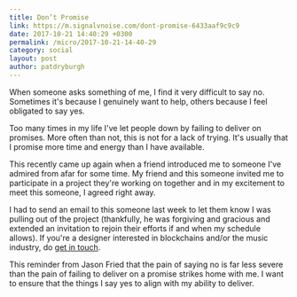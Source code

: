 ```yaml
---
title: Don’t Promise
link: https://m.signalvnoise.com/dont-promise-6433aaf9c9c9
date: 2017-10-21 14:40:29 +0300
permalink: /micro/2017-10-21-14-40-29
category: social
layout: post
author: patdryburgh
---
```


When someone asks something of me, I find it very difficult to say no. Sometimes it's because I genuinely want to help, others because I feel obligated to say yes.

Too many times in my life I've let people down by failing to deliver on promises. More often than not, this is not for a lack of trying. It's usually that I promise more time and energy than I have available.

This recently came up again when a friend introduced me to someone I've admired from afar for some time. My friend and this someone invited me to participate in a project they're working on together and in my excitement to meet this someone, I agreed right away.

I had to send an email to this someone last week to let them know I was pulling out of the project (thankfully, he was forgiving and gracious and extended an invitation to rejoin their efforts if and when my schedule allows). If you're a designer interested in blockchains and/or the music industry, do [get in touch](/contact).

This reminder from Jason Fried that the pain of saying no is far less severe than the pain of failing to deliver on a promise strikes home with me. I want to ensure that the things I say yes to align with my ability to deliver.